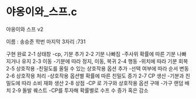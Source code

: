 # 야옹이와_스프.c

야옹이와 스프 v2

이름 : 송승준
학번 마지막 3자리 :731

구현 완료
2-1 상태창
-cp, 기분 추가
2-2 기분 나빠짐
-주사위 확률에 따른 기분 나빠지거나 유지
2-3 이동
-기분에 따라 정지, 이동, 복귀
2-4 행동
-위치에 따라 기분 회복
2-5 상호작용
-친밀도를 올릴 수 있는 상호작용 옵션 추가
-선택 여부에 따라 순서 변동
2-6 상호작용 처리
-상호작용 옵션별 확률에 따른 친밀도 증가
2-7 CP 생산
-기분과 친밀도에 따라 소비 재화 생산
2-8 상점
-CP 로 가구와 상호작용 옵션 구매
-가구 랜덤 배치
2-9 돌발 퀘스트
-CP를 투자해 확률별로 수프 수 증가 혹은 감소
